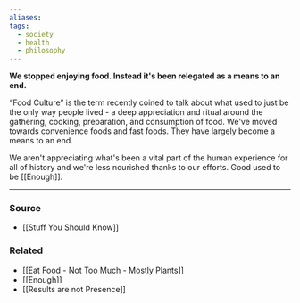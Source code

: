 ```yaml
---
aliases: 
tags:
  - society
  - health
  - philosophy
---
```

**We stopped enjoying food. Instead it's been relegated as a means to an end.**

“Food Culture” is the term recently coined to talk about what used to just be the only way people lived - a deep appreciation and ritual around the gathering, cooking, preparation, and consumption of food. We've moved towards convenience foods and fast foods. They have largely become a means to an end. 

We aren't appreciating what's been a vital part of the human experience for all of history and we're less nourished thanks to our efforts. Good used to be [[Enough]].

---

### Source
- [[Stuff You Should Know]]

### Related
- [[Eat Food - Not Too Much - Mostly Plants]] 
- [[Enough]] 
- [[Results are not Presence]]